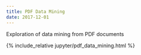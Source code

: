 ```yaml
---
title: PDF Data Mining
date: 2017-12-01
---
```


Exploration of data mining from PDF documents

<!-- excerpt separator -->

{% include_relative jupyter/pdf_data_mining.html %}
